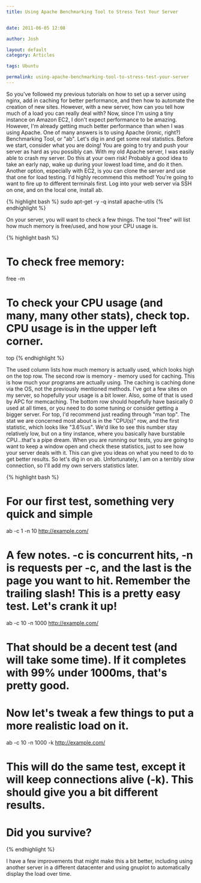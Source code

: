 ```yaml
---
title: Using Apache Benchmarking Tool to Stress Test Your Server


date: 2011-06-05 12:08

author: Josh

layout: default
category: Articles

tags: Ubuntu

permalink: using-apache-benchmarking-tool-to-stress-test-your-server
---
```


So you've followed my previous tutorials on how to set up a server using
nginx, add in caching for better performance, and then how to automate
the creation of new sites. However, with a new server, how can you tell
how much of a load you can really deal with? Now, since I'm using a tiny
instance on Amazon EC2, I don't expect performance to be amazing.
However, I'm already getting much better performance than when I was
using Apache. One of many answers is to using Apache (ironic, right?)
Benchmarking Tool, or "ab". Let's dig in and get some real statistics.
Before we start, consider what you are doing! You are going to try and
push your server as hard as you possibly can. With my old Apache server,
I was easily able to crash my server. Do this at your own risk! Probably
a good idea to take an early nap, wake up during your lowest load time,
and do it then. Another option, especially with EC2, is you can clone
the server and use that one for load testing. I'd highly recommend this
method! You're going to want to fire up to different terminals first.
Log into your web server via SSH on one, and on the local one, install
ab.

{% highlight bash %}
sudo apt-get -y -q install apache-utils
{% endhighlight %}

On your server, you will want to check a few things. The tool "free"
will list how much memory is free/used, and how your CPU usage is.

{% highlight bash %}
# To check free memory:
free -m

# To check your CPU usage (and many, many other stats), check top. CPU usage is in the upper left corner.
top
{% endhighlight %}

The used column lists how much memory is actually used, which looks high
on the top row. The second row is memory - memory used for caching. This
is how much your programs are actually using. The caching is caching
done via the OS, not the previously mentioned methods. I've got a few
sites on my server, so hopefully your usage is a bit lower. Also, some
of that is used by APC for memcaching. The bottom row should hopefully
have basically 0 used at all times, or you need to do some tuning or
consider getting a bigger server. For top, I'd recommend just reading
through "man top". The stat we are concerned most about is in the
"CPU(s)" row, and the first statistic, which looks like "3.6%us". We'd
like to see this number stay relatively low, but on a tiny instance,
where you basically have burstable CPU...that's a pipe dream. When you
are running our tests, you are going to want to keep a window open and
check these statistics, just to see how your server deals with it. This
can give you ideas on what you need to do to get better results. So
let's dig in on ab. Unfortunately, I am on a terribly slow connection,
so I'll add my own servers statistics later.

{% highlight bash %}
# For our first test, something very quick and simple
ab -c 1 -n 10 http://example.com/

# A few notes. -c is concurrent hits, -n is requests per -c, and the last is the page you want to hit. Remember the trailing slash! This is a pretty easy test. Let's crank it up!

ab -c 10 -n 1000 http://example.com/

# That should be a decent test (and will take some time). If it completes with 99% under 1000ms, that's pretty good.
# Now let's tweak a few things to put a more realistic load on it.

ab -c 10 -n 1000 -k http://example.com/

# This will do the same test, except it will keep connections alive (-k). This should give you a bit different results.
# Did you survive?
{% endhighlight %}

I have a few improvements that might make this a bit better, including
using another server in a different datacenter and using gnuplot to
automatically display the load over time.
